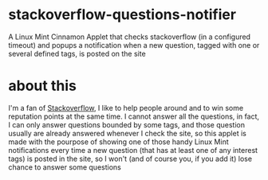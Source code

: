 # stackoverflow-questions-notifier
A Linux Mint Cinnamon Applet that checks stackoverflow (in a configured timeout) 
and popups a notification when a new question, tagged with one or several 
defined tags, is posted on the site

# about this

I'm a fan of [Stackoverflow](http://stackoverflow.com/), I like to help 
people around and to win some reputation points at the same time. I cannot
answer all the questions, in fact, I can only answer 
questions bounded by some tags, and those question usually 
are already answered whenever I check the site, so this applet is made with the
pourpose of showing one of those handy Linux Mint notifications every time a new
question (that has at least one of any interest tags) is posted in the site, so 
I won't (and of course you, if you add it) lose chance to answer some questions
